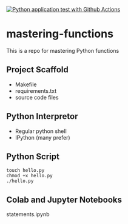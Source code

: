 [![Python application test with Github Actions](https://github.com/TheOphige/mastering-functions/actions/workflows/main.yml/badge.svg)](https://github.com/TheOphige/mastering-functions/actions/workflows/main.yml)

# mastering-functions
This is a repo for mastering Python functions

## Project Scaffold

* Makefile
* requirements.txt
* source code files

## Python Interpretor

* Regular python shell
* IPython (many prefer)

## Python Script

```
touch hello.py
chmod +x hello.py 
./hello.py 
```

## Colab and Jupyter Notebooks

statements.ipynb
